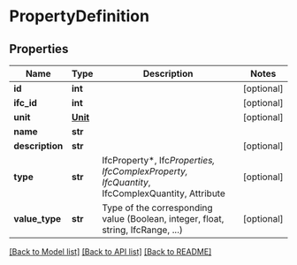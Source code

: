 # PropertyDefinition

## Properties
Name | Type | Description | Notes
------------ | ------------- | ------------- | -------------
**id** | **int** |  | [optional] 
**ifc_id** | **int** |  | [optional] 
**unit** | [**Unit**](Unit.md) |  | [optional] 
**name** | **str** |  | 
**description** | **str** |  | [optional] 
**type** | **str** | IfcProperty*, Ifc*Properties, IfcComplexProperty, IfcQuantity*, IfcComplexQuantity, Attribute | [optional] 
**value_type** | **str** | Type of the corresponding value (Boolean, integer, float, string, IfcRange, ...) | [optional] 

[[Back to Model list]](../README.md#documentation-for-models) [[Back to API list]](../README.md#documentation-for-api-endpoints) [[Back to README]](../README.md)


